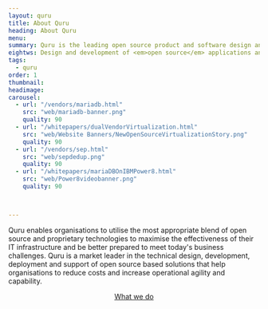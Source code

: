 ```yaml
---
layout: quru
title: About Quru
heading: About Quru
menu:
summary: Quru is the leading open source product and software design and development team in Europe
eightws: Design and development of <em>open source</em> applications and infrastructure
tags:
  - quru
order: 1
thumbnail:
headimage:
carousel:
  - url: "/vendors/mariadb.html"
    src: "web/mariadb-banner.png"
    quality: 90
  - url: "/whitepapers/dualVendorVirtualization.html"
    src: "web/Website Banners/NewOpenSourceVirtualizationStory.png"
    quality: 90
  - url: "/vendors/sep.html"
    src: "web/sepdedup.png"
    quality: 90
  - url: "/whitepapers/mariaDBOnIBMPower8.html"
    src: "web/Power8videobanner.png"
    quality: 90



---
```


Quru enables organisations to utilise the most appropriate blend of open source and proprietary technologies to maximise the effectiveness of their IT infrastructure and be better prepared to meet today's business challenges. Quru is a market leader in the technical design, development, deployment and support of open source based solutions that help organisations to reduce costs and increase operational agility and capability.

<center><a href="/whatwedo/" class="button" style="margin-top: 1em;">What we do</a></center>
